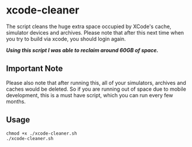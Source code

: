 # xcode-cleaner
The script cleans the huge extra space occupied by XCode's cache, simulator devices and archives. 
Please note that after this next time when you try to build via xcode, you should login again. 

**_Using this script I was able to reclaim around 60GB of space._**

## Important Note
Please also note that after running this, all of your simulators, archives and caches would be deleted. 
So if you are running out of space due to mobile development, this is a must have script, which you can run every few months.

## Usage
```
chmod +x ./xcode-cleaner.sh
./xcode-cleaner.sh
```
